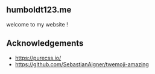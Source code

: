 ## humboldt123.me

welcome to my website !

## Acknowledgements
- https://purecss.io/
- https://github.com/SebastianAigner/twemoji-amazing